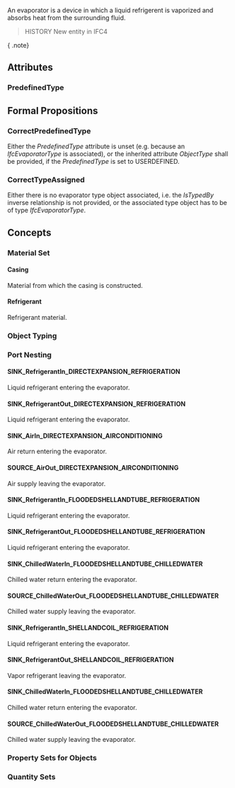 An evaporator is a device in which a liquid refrigerent is vaporized and absorbs heat from the surrounding fluid.

<!-- end of short definition -->


> HISTORY New entity in IFC4

{ .note}
>

## Attributes

### PredefinedType


## Formal Propositions

### CorrectPredefinedType
Either the _PredefinedType_ attribute is unset (e.g. because an _IfcEvaporatorType_ is associated), or the inherited attribute _ObjectType_ shall be provided, if the _PredefinedType_ is set to USERDEFINED.

### CorrectTypeAssigned
Either there is no evaporator type object associated, i.e. the _IsTypedBy_ inverse relationship is not provided, or the associated type object has to be of type _IfcEvaporatorType_.

## Concepts

### Material Set



#### Casing

Material from which the casing is constructed.

#### Refrigerant

Refrigerant material.

### Object Typing



### Port Nesting



#### SINK_RefrigerantIn_DIRECTEXPANSION_REFRIGERATION

Liquid refrigerant entering the evaporator.

#### SINK_RefrigerantOut_DIRECTEXPANSION_REFRIGERATION

Liquid refrigerant entering the evaporator.

#### SINK_AirIn_DIRECTEXPANSION_AIRCONDITIONING

Air return entering the evaporator.

#### SOURCE_AirOut_DIRECTEXPANSION_AIRCONDITIONING

Air supply leaving the evaporator.

#### SINK_RefrigerantIn_FLOODEDSHELLANDTUBE_REFRIGERATION

Liquid refrigerant entering the evaporator.

#### SINK_RefrigerantOut_FLOODEDSHELLANDTUBE_REFRIGERATION

Liquid refrigerant entering the evaporator.

#### SINK_ChilledWaterIn_FLOODEDSHELLANDTUBE_CHILLEDWATER

Chilled water return entering the evaporator.

#### SOURCE_ChilledWaterOut_FLOODEDSHELLANDTUBE_CHILLEDWATER

Chilled water supply leaving the evaporator.

#### SINK_RefrigerantIn_SHELLANDCOIL_REFRIGERATION

Liquid refrigerant entering the evaporator.

#### SINK_RefrigerantOut_SHELLANDCOIL_REFRIGERATION

Vapor refrigerant leaving the evaporator.

#### SINK_ChilledWaterIn_FLOODEDSHELLANDTUBE_CHILLEDWATER

Chilled water return entering the evaporator.

#### SOURCE_ChilledWaterOut_FLOODEDSHELLANDTUBE_CHILLEDWATER

Chilled water supply leaving the evaporator.

### Property Sets for Objects



### Quantity Sets



